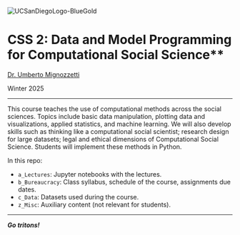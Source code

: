 ![UCSanDiegoLogo-BlueGold](https://github.com/user-attachments/assets/b8a43bec-5879-4f2b-8cd0-c7f2f6badc00)

# CSS 2: Data and Model Programming for Computational Social Science**

[Dr. Umberto Mignozzetti](https://github.com/umbertomig)

Winter 2025

---

This course teaches the use of computational methods across the social sciences. Topics include basic data manipulation, plotting data and visualizations, applied statistics, and machine learning. We will also develop skills such as thinking like a computational social scientist; research design for large datasets; legal and ethical dimensions of Computational Social Science. Students will implement these methods in Python.

In this repo:

- `a_Lectures`: Jupyter notebooks with the lectures.
- `b_Bureaucracy`: Class syllabus, schedule of the course, assignments due dates.
- `c_Data`: Datasets used during the course.
- `z_Misc`: Auxiliary content (not relevant for students).

---

***Go tritons!***

